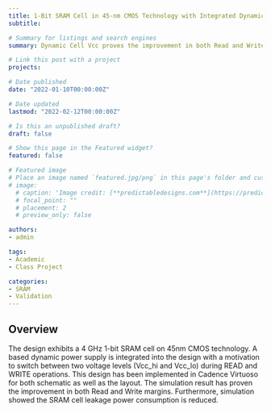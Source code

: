 ```yaml
---
title: 1-Bit SRAM Cell in 45-nm CMOS Technology with Integrated Dynamic Power Supply
subtitle: 

# Summary for listings and search engines
summary: Dynamic Cell Vcc proves the improvement in both Read and Write margins and leakage saving

# Link this post with a project
projects:

# Date published
date: "2022-01-10T00:00:00Z"

# Date updated
lastmod: "2022-02-12T00:00:00Z"

# Is this an unpublished draft?
draft: false

# Show this page in the Featured widget?
featured: false

# Featured image
# Place an image named `featured.jpg/png` in this page's folder and customize its options here.
# image:
  # caption: 'Image credit: [**predictabledesigns.com**](https://predictabledesigns.com/introduction-to-analog-to-digital-converters-adc/)'
  # focal_point: ""
  # placement: 2
  # preview_only: false

authors:
- admin

tags:
- Academic
- Class Project

categories:
- SRAM
- Validation
---
```


## Overview
The design exhibits a 4 GHz 1-bit SRAM cell on 45nm CMOS technology. A based dynamic power supply is integrated into the design with a motivation to switch between two voltage levels (Vcc_hi and Vcc_lo) during READ and WRITE operations. This design has been implemented in Cadence Virtuoso for both schematic as well as the layout. The simulation result has proven the improvement in both Read and Write margins. Furthermore, simulation showed the SRAM cell leakage power consumption is reduced.
